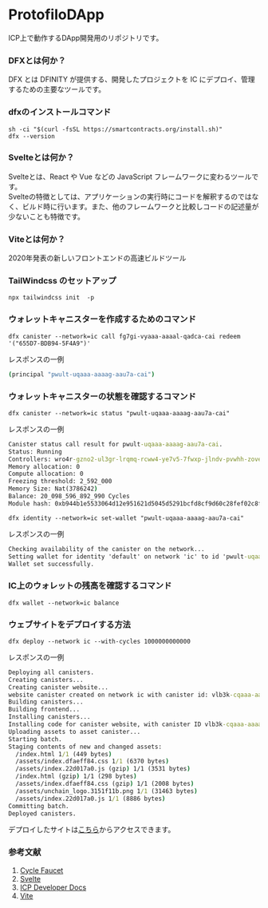 # ProtofiloDApp
ICP上で動作するDApp開発用のリポジトリです。

### DFXとは何か？
DFX とは DFINITY が提供する、開発したプロジェクトを IC にデプロイ、管理するための主要なツールです。

### dfxのインストールコマンド
 `sh -ci "$(curl -fsSL https://smartcontracts.org/install.sh)"`  
 `dfx --version`

### Svelteとは何か？
 Svelteとは、React や Vue などの JavaScript フレームワークに変わるツールです。  
 Svelteの特徴としては、アプリケーションの実行時にコードを解釈するのではなく、ビルド時に行います。また、他のフレームワークと比較しコードの記述量が少ないことも特徴です。

### Viteとは何か？
 2020年発表の新しいフロントエンドの高速ビルドツール

### TailWindcss のセットアップ
 `npx tailwindcss init  -p`

### ウォレットキャニスターを作成するためのコマンド
 `dfx canister --network=ic call fg7gi-vyaaa-aaaal-qadca-cai redeem '("655D7-BDB94-5F4A9")'`

 レスポンスの一例
 ```cmd
 (principal "pwult-uqaaa-aaaag-aau7a-cai")
 ```

### ウォレットキャニスターの状態を確認するコマンド
 `dfx canister --network=ic status "pwult-uqaaa-aaaag-aau7a-cai"`

 レスポンスの一例
 ```cmd
 Canister status call result for pwult-uqaaa-aaaag-aau7a-cai.
Status: Running
Controllers: wro4r-gzno2-ul3gr-lrqmq-rcww4-ye7v5-7fwxp-jlndv-pvwhh-zoveg-nae
Memory allocation: 0
Compute allocation: 0
Freezing threshold: 2_592_000
Memory Size: Nat(3786242)
Balance: 20_098_596_892_990 Cycles
Module hash: 0xb944b1e5533064d12e951621d5045d5291bcfd8cf9d60c28fef02c8fdb68e783
 ```

 `dfx identity --network=ic set-wallet "pwult-uqaaa-aaaag-aau7a-cai"`

 レスポンスの一例
 ```cmd
 Checking availability of the canister on the network...
Setting wallet for identity 'default' on network 'ic' to id 'pwult-uqaaa-aaaag-aau7a-cai'
Wallet set successfully.
 ```

### IC上のウォレットの残高を確認するコマンド

`dfx wallet --network=ic balance`

### ウェブサイトをデプロイする方法

`dfx deploy --network ic --with-cycles 1000000000000`

レスポンスの一例
```cmd
Deploying all canisters.
Creating canisters...
Creating canister website...
website canister created on network ic with canister id: vlb3k-cqaaa-aaaag-aawla-cai
Building canisters...
Building frontend...
Installing canisters...
Installing code for canister website, with canister ID vlb3k-cqaaa-aaaag-aawla-cai
Uploading assets to asset canister...
Starting batch.
Staging contents of new and changed assets:
  /index.html 1/1 (449 bytes)
  /assets/index.dfaeff84.css 1/1 (6370 bytes)
  /assets/index.22d017a0.js (gzip) 1/1 (3531 bytes)
  /index.html (gzip) 1/1 (298 bytes)
  /assets/index.dfaeff84.css (gzip) 1/1 (2008 bytes)
  /assets/unchain_logo.3151f11b.png 1/1 (31463 bytes)
  /assets/index.22d017a0.js 1/1 (8886 bytes)
Committing batch.
Deployed canisters.
```

デプロイしたサイトは<a href="https://vlb3k-cqaaa-aaaag-aawla-cai.ic0.app/">こちら</a>からアクセスできます。

### 参考文献
1. [Cycle Faucet](https://anv4y-qiaaa-aaaal-qaqxq-cai.ic0.app/coupon)
2. [Svelte](https://svelte.dev/)
3. [ICP Developer Docs](https://internetcomputer.org/docs/current/developer-docs/build/install-upgrade-remove/)
4. [Vite](https://ja.vitejs.dev/)